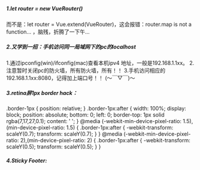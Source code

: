 ##### 1.let router = new VueRouter()
而不是：let router = Vue.extend(VueRouter)，这会报错：router.map is not a function...
，脑残，折腾了一下午...

##### 2.又学到一招：手机访问同一局域网下的pc的localhost
1.通过ipconfig(win)/ifconfig(mac)查看本机ipv4 地址，一般是192.168.1.1xx。
2.注意暂时关闭pc的防火墙，所有防火墙，所有！！
3.手机访问相应的192.168.1.1xx:8080，记得加上端口号！！
(～￣▽￣)～

##### 3.retina屏1px border hack：

  .border-1px {
    position: relative;
  }
  .border-1px:after {
    width: 100%;
    display: block;
    position: absolute;
    bottom: 0;
    left: 0;
    border-top: 1px solid rgba(7,17,27,0.1);
    content: ' ';
  }
  @media (-webkit-min-device-pixel-ratio: 1.5),(min-device-pixel-ratio: 1.5) {
    .border-1px:after {
      -webkit-transform: scaleY(0.7);
      transform: scaleY(0.7);
    }
  }
  @media (-webkit-min-device-pixel-ratio: 2),(min-device-pixel-ratio: 2) {
    .border-1px:after {
      -webkit-transform: scaleY(0.5);
      transform: scaleY(0.5);
    }
  }

##### 4.Sticky Footer:
